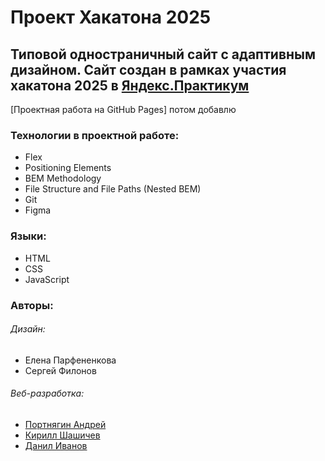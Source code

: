 # Проект Хакатона 2025

## Типовой одностраничный сайт с адаптивным дизайном. Сайт создан в рамках участия хакатона 2025 в [Яндекс.Практикум](https://praktikum.yandex.ru/)

[Проектная работа на GitHub Pages] потом добавлю

### Технологии в проектной работе: 
* Flex
* Positioning Elements 
* BEM Methodology 
* File Structure and File Paths (Nested BEM) 
* Git 
* Figma 

### Языки: 
* HTML 
* CSS 
* JavaScript


### Авторы:

###### Дизайн:
* Елена Парфененкова
* Сергей Филонов

###### Веб-разработка:

* [Портнягин Андрей](https://github.com/MeltyWD)
* [Кирилл Шашичев](https://github.com/Qtrixnet)
* [Данил Иванов](https://github.com/timdancan)